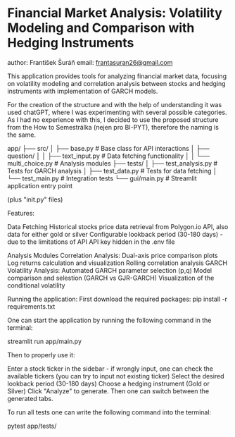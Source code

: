 # Financial Market Analysis: Volatility Modeling and Comparison with Hedging Instruments
author: František Šuráň
email: frantasuran26@gmail.com

This application provides tools for analyzing financial market data, focusing on volatility modeling and correlation analysis between stocks and hedging instruments with implementation of GARCH models.

For the creation of the structure and with the help of understanding it was used chatGPT, where I was experimenting with several possible categories. As I had no experience with this, I decided to use the proposed structure from the How to Semestrálka (nejen pro BI-PYT), therefore the naming is the same.

app/ ├── src/ │ ├── base.py # Base class for API interactions │ ├── question/ │ │ ├── text_input.py # Data fetching functionality │ │ └── multi_choice.py # Analysis modules ├── tests/ │ ├── test_analysis.py # Tests for GARCH analysis │ ├── test_data.py # Tests for data fetching │ └── test_main.py # Integration tests └── gui/main.py # Streamlit application entry point

(plus "init.py" files)

Features:

Data Fetching
Historical stocks price data retrieval from Polygon.io API, also data for either gold or silver Configurable lookback period (30-180 days) - due to the limitations of API API key hidden in the .env file

Analysis Modules Correlation Analysis: Dual-axis price comparison plots Log returns calculation and visualization Rolling correlation analysis
GARCH Volatility Analysis: Automated GARCH parameter selection (p,q) Model comparison and selestion (GARCH vs GJR-GARCH) Visualization of the conditional volatility

Running the application:
First download the required packages:
pip install -r requirements.txt

One can start the application by running the following command in the terminal:

streamlit run app/main.py

Then to properly use it:

Enter a stock ticker in the sidebar - if wrongly input, one can check the available tickers (you can try to input not existing ticker) Select the desired lookback period (30-180 days) Choose a hedging instrument (Gold or Silver) Click "Analyze" to generate. Then one can switch between the generated tabs.

To run all tests one can write the following command into the terminal:

pytest app/tests/